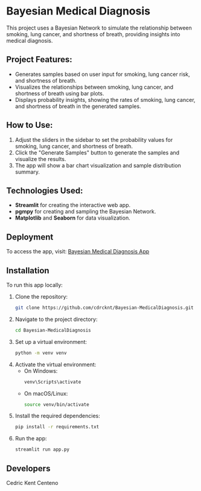 # Bayesian Medical Diagnosis

This project uses a Bayesian Network to simulate the relationship between smoking, lung cancer, and shortness of breath, providing insights into medical diagnosis.

## Project Features:
- Generates samples based on user input for smoking, lung cancer risk, and shortness of breath.
- Visualizes the relationships between smoking, lung cancer, and shortness of breath using bar plots.
- Displays probability insights, showing the rates of smoking, lung cancer, and shortness of breath in the generated samples.

## How to Use:
1. Adjust the sliders in the sidebar to set the probability values for smoking, lung cancer, and shortness of breath.
2. Click the "Generate Samples" button to generate the samples and visualize the results.
3. The app will show a bar chart visualization and sample distribution summary.

## Technologies Used:
- **Streamlit** for creating the interactive web app.
- **pgmpy** for creating and sampling the Bayesian Network.
- **Matplotlib** and **Seaborn** for data visualization.

## Deployment
To access the app, visit: [Bayesian Medical Diagnosis App](https://bayesian-medicaldiagnosis.streamlit.app/)

## Installation
To run this app locally:
1. Clone the repository:
    ```bash
    git clone https://github.com/cdrcknt/Bayesian-MedicalDiagnosis.git
    ```
2. Navigate to the project directory:
    ```bash
    cd Bayesian-MedicalDiagnosis
    ```
3. Set up a virtual environment:
    ```bash
    python -m venv venv
    ```
4. Activate the virtual environment:
    - On Windows:
      ```bash
      venv\Scripts\activate
      ```
    - On macOS/Linux:
      ```bash
      source venv/bin/activate
      ```
5. Install the required dependencies:
    ```bash
    pip install -r requirements.txt
    ```
6. Run the app:
    ```bash
    streamlit run app.py
    ```

## Developers
Cedric Kent Centeno
